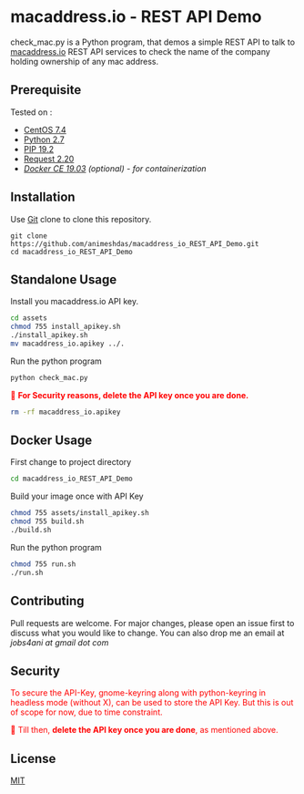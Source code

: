 # macaddress.io - REST API Demo
check_mac.py is a Python program, that demos a simple REST API to talk to [macaddress.io](https://www.macaddress.io) REST API services to check the name of the company holding ownership of any mac address. 

## Prerequisite
Tested on : 
- [CentOS 7.4](https://www.centos.org/)
- [Python 2.7](https://www.python.org)
- [PIP 19.2](https://pip.pypa.io)
- [Request 2.20](https://pypi.org/project/requests/)
- _[Docker CE 19.03](https://www.docker.com/) (optional) - for containerization_


## Installation
Use [Git](https://git-scm.com/) clone to clone this repository.
```git
git clone https://github.com/animeshdas/macaddress_io_REST_API_Demo.git
cd macaddress_io_REST_API_Demo
```

## Standalone Usage
Install you macaddress.io API key.
```bash
cd assets
chmod 755 install_apikey.sh
./install_apikey.sh
mv macaddress_io.apikey ../.
```

Run the python program
```python
python check_mac.py
```

<span style="color: red"> :red_circle: **For Security reasons, delete the API key once you are done.** </span>
```bash
rm -rf macaddress_io.apikey
```

## Docker Usage
First change to project directory
```bash
cd macaddress_io_REST_API_Demo
```

Build your image once with API Key
```bash
chmod 755 assets/install_apikey.sh
chmod 755 build.sh
./build.sh
```

Run the python program
```bash
chmod 755 run.sh
./run.sh
```

## Contributing
Pull requests are welcome. For major changes, please open an issue first to discuss what you would like to change. You can also drop me an email at _jobs4ani at gmail dot com_


## Security
<span style="color: red">To secure the API-Key, gnome-keyring along with python-keyring in headless mode (without X), can be used to store the API Key. But this is out of scope for now, due to time constraint.</span>

<span style="color: red">:red_circle: Till then, **delete the API key once you are done**, as mentioned above. 
</span>


## License
[MIT](https://choosealicense.com/licenses/mit/)
